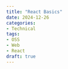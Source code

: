 ```yaml
---
title: "React Basics"
date: 2024-12-26
categories:
- Technical
tags:
- OSS
- Web
- React
draft: true
---
```


